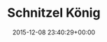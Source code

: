 ---
title:		"Schnitzel König"
type:		"photos"
mediatype:		"upload"
location:		"Berlin, Germany"
date:		"2015-12-08 23:40:29+00:00"
album:		"experimental"
filename:		"schnitzel-konig.md"
series:		"architecture"
cl_public_id:		"experimental/schnitzel_konig"
cl_version:		1497004420
format:		"tiff"
bytes:		5510528
width:		2560
height:		1440
colours:
- "#302106"
- "#221002"
- "#3E3418"
- "#212A05"
- "#6F572B"
- "#0E3608"
- "#373E1E"
- "#077910"
- "#5E3B0F"
- "#233F1D"
- "#050504"
exposure_mode:		"Auto"
program:		"Aperture-priority AE"
aperture:		"No info"
focal_length:		"24.0 mm"
iso:		"200"
shutter_speed:		"No info"
metering:		"Spot"
flash:		"Off, Did not fire"
white_balance:		"Manual"
colour_temp:		"-10.0"
has_crop:		"No"
orientation:		"Horizontal (normal)"
camera_model:		"NIKON D800"
lens_info:		"No lens info"
artist:		"No artist info"
x_resolution:		"72"
y_resolution:		"72"
---